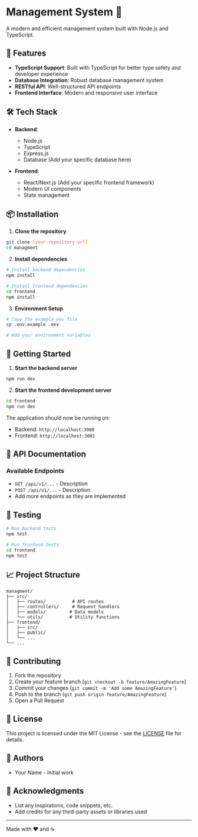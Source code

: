 # Management System 🚀

A modern and efficient management system built with Node.js and TypeScript.

## 🌟 Features

- **TypeScript Support**: Built with TypeScript for better type safety and developer experience
- **Database Integration**: Robust database management system
- **RESTful API**: Well-structured API endpoints
- **Frontend Interface**: Modern and responsive user interface

## 🛠️ Tech Stack

- **Backend**:
  - Node.js
  - TypeScript
  - Express.js
  - Database (Add your specific database here)

- **Frontend**:
  - React/Next.js (Add your specific frontend framework)
  - Modern UI components
  - State management

## 📦 Installation

1. **Clone the repository**
```bash
git clone [your-repository-url]
cd managment
```

2. **Install dependencies**
```bash
# Install backend dependencies
npm install

# Install frontend dependencies
cd frontend
npm install
```

3. **Environment Setup**
```bash
# Copy the example env file
cp .env.example .env

# Add your environment variables
```

## 🚀 Getting Started

1. **Start the backend server**
```bash
npm run dev
```

2. **Start the frontend development server**
```bash
cd frontend
npm run dev
```

The application should now be running on:
- Backend: `http://localhost:3000`
- Frontend: `http://localhost:3001`

## 📝 API Documentation

### Available Endpoints

- `GET /api/v1/...` - Description
- `POST /api/v1/...` - Description
- Add more endpoints as they are implemented

## 🧪 Testing

```bash
# Run backend tests
npm test

# Run frontend tests
cd frontend
npm test
```

## 📈 Project Structure

```
managment/
├── src/
│   ├── routes/          # API routes
│   ├── controllers/     # Request handlers
│   ├── models/         # Data models
│   └── utils/          # Utility functions
├── frontend/
│   ├── src/
│   ├── public/
│   └── ...
└── ...
```

## 🤝 Contributing

1. Fork the repository
2. Create your feature branch (`git checkout -b feature/AmazingFeature`)
3. Commit your changes (`git commit -m 'Add some AmazingFeature'`)
4. Push to the branch (`git push origin feature/AmazingFeature`)
5. Open a Pull Request

## 📄 License

This project is licensed under the MIT License - see the [LICENSE](LICENSE) file for details.

## 👥 Authors

- Your Name - Initial work

## 🙏 Acknowledgments

- List any inspirations, code snippets, etc.
- Add credits for any third-party assets or libraries used

---
Made with ❤️ and ☕
